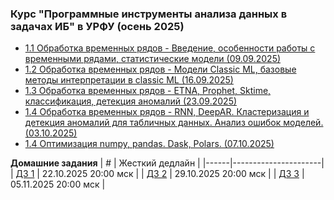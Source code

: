 ### Курс "Программные инструменты анализа данных в задачах ИБ" в УРФУ (осень 2025)


- [1.1 Обработка временных рядов - Введение, особенности работы с временными рядами, статистические модели (09.09.2025)](Lecture_01)
- [1.2 Обработка временных рядов - Модели Classic ML, базовые методы интерпретации в classic ML (16.09.2025)](Lecture_02)
- [1.3 Обработка временных рядов - ETNA, Prophet, Sktime, классификация, детекция аномалий (23.09.2025)](Lecture_03)
- [1.4 Обработка временных рядов - RNN, DeepAR. Кластеризация и детекция аномалий для табличных данных. Анализ ошибок моделей. (03.10.2025)](Lecture_04)
- [1.4 Оптимизация numpy, pandas. Dask, Polars. (07.10.2025)](Lecture_05)



**Домашние задания**
| #    | Жесткий дедлайн      |
|------|----------------------|
| [ДЗ 1](https://gist.github.com/pacifikus/6bc87892c49f904399ee80db563ee621) | 22.10.2025 20:00 мск |
| [ДЗ 2](https://gist.github.com/pacifikus/a3577bbdc713a6c03ac52f9e9e118723) | 29.10.2025 20:00 мск |
| [ДЗ 3](https://gist.github.com/pacifikus/604b1ebd6f1e6eafcfcf6dba7b60e3c8) | 05.11.2025 20:00 мск |
